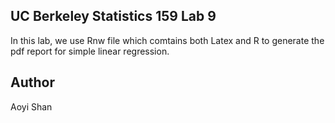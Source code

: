 ## UC Berkeley Statistics 159 Lab 9

In this lab, we use Rnw file which comtains both Latex and R to generate the pdf report for simple linear regression.

## Author

Aoyi Shan